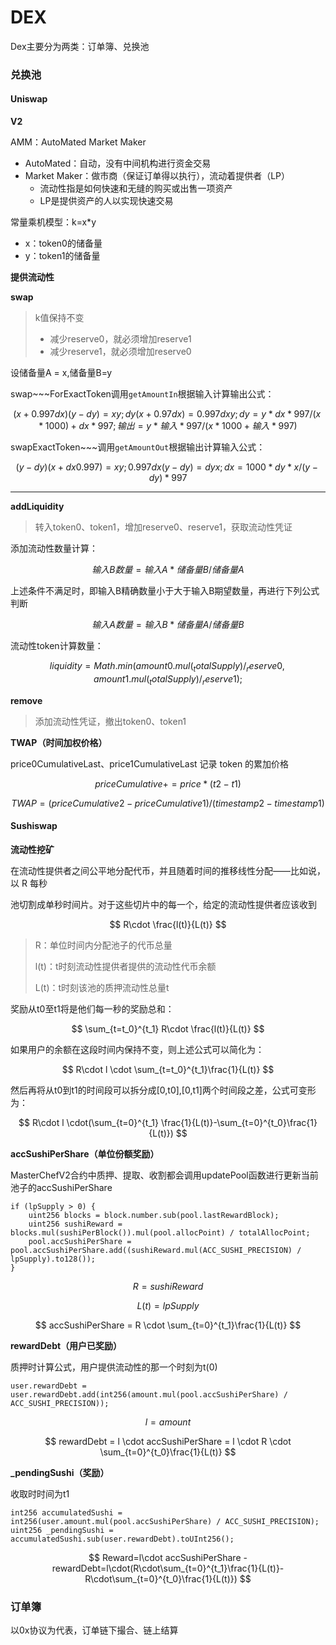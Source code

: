 # DEX

Dex主要分为两类：订单簿、兑换池

### 兑换池

#### Uniswap

**V2**

AMM：AutoMated Market Maker

* AutoMated：自动，没有中间机构进行资金交易
* Market Maker：做市商（保证订单得以执行），流动着提供者（LP）
  * 流动性指是如何快速和无缝的购买或出售一项资产
  * LP是提供资产的人以实现快速交易

常量乘机模型：k=x\*y

* x：token0的储备量
* y：token1的储备量

**提供流动性**

**swap**

> k值保持不变
>
> * 减少reserve0，就必须增加reserve1
> * 减少reserve1，就必须增加reserve0

设储备量A = x,储备量B=y

swap\~\~\~ForExactToken调用`getAmountIn`根据输入计算输出公式：

$$
(x + 0.997dx)(y - dy) = xy; dy(x + 0.97dx) = 0.997dxy; dy = y * dx * 997 / (x * 1000) + dx * 997; 输出 = y * 输入 * 997 / (x * 1000 + 输入 * 997)
$$

swapExactToken\~\~\~调用`getAmountOut`根据输出计算输入公式：

$$
(y - dy)(x + dx0.997) = xy; 0.997dx(y - dy) = dyx; dx = 1000 * dy * x / (y - dy) * 997
$$

***

**addLiquidity**

> 转入token0、token1，增加reserve0、reserve1，获取流动性凭证

添加流动性数量计算：

$$
输入B数量 = 输入A * 储备量B / 储备量A
$$

上述条件不满足时，即输入B精确数量小于大于输入B期望数量，再进行下列公式判断

$$
输入A数量 = 输入B * 储备量A / 储备量B
$$

流动性token计算数量：

$$
liquidity = Math.min(amount0.mul(_totalSupply) / _reserve0, amount1.mul(_totalSupply) / _reserve1);
$$

**remove**

> 添加流动性凭证，撤出token0、token1

**TWAP（时间加权价格）**

price0CumulativeLast、price1CumulativeLast 记录 token 的累加价格

$$
priceCumulative += price * (t2 - t1)
$$

$$
TWAP = (priceCumulative2 - priceCumulative1) / (timestamp2 - timestamp1)
$$

#### Sushiswap

**流动性挖矿**

在流动性提供者之间公平地分配代币，并且随着时间的推移线性分配——比如说，以 R 每秒

池切割成单秒时间片。对于这些切片中的每一个，给定的流动性提供者应该收到

$$
R\cdot \frac{l(t)}{L(t)}
$$

> R：单位时间内分配池子的代币总量
>
> l(t)：t时刻流动性提供者提供的流动性代币余额
>
> L(t)：t时刻该池的质押流动性总量t

奖励从t0至t1将是他们每一秒的奖励总和：

$$
\sum_{t=t_0}^{t_1} R\cdot \frac{l(t)}{L(t)}
$$

如果用户的余额在这段时间内保持不变，则上述公式可以简化为：

$$
R\cdot l \cdot \sum_{t=t_0}^{t_1}\frac{1}{L(t)}
$$

然后再将从t0到t1的时间段可以拆分成\[0,t0],\[0,t1]两个时间段之差，公式可变形为：

$$
R\cdot l \cdot(\sum_{t=0}^{t_1} \frac{1}{L(t)}-\sum_{t=0}^{t_0}\frac{1}{L(t)})
$$

**accSushiPerShare（单位份额奖励）**

MasterChefV2合约中质押、提取、收割都会调用updatePool函数进行更新当前池子的accSushiPerShare

```solidity
if (lpSupply > 0) {
    uint256 blocks = block.number.sub(pool.lastRewardBlock);
    uint256 sushiReward = blocks.mul(sushiPerBlock()).mul(pool.allocPoint) / totalAllocPoint;
    pool.accSushiPerShare = pool.accSushiPerShare.add((sushiReward.mul(ACC_SUSHI_PRECISION) / lpSupply).to128());
}
```

$$
R = sushiReward
$$

$$
L(t) = lpSupply
$$

$$
accSushiPerShare = R \cdot \sum_{t=0}^{t_1}\frac{1}{L(t)}
$$

**rewardDebt（用户已奖励）**

质押时计算公式，用户提供流动性的那一个时刻为t(0)

```solidity
user.rewardDebt = user.rewardDebt.add(int256(amount.mul(pool.accSushiPerShare) / ACC_SUSHI_PRECISION));
```

$$
l = amount
$$

$$
rewardDebt = l \cdot accSushiPerShare = l \cdot R \cdot \sum_{t=0}^{t_0}\frac{1}{L(t)}
$$

**\_pendingSushi（奖励）**

收取时时间为t1

```solidity
int256 accumulatedSushi = int256(user.amount.mul(pool.accSushiPerShare) / ACC_SUSHI_PRECISION);
uint256 _pendingSushi = accumulatedSushi.sub(user.rewardDebt).toUInt256();
```

$$
Reward=l\cdot accSushiPerShare - rewardDebt=l\cdot(R\cdot\sum_{t=0}^{t_1}\frac{1}{L(t)}-R\cdot\sum_{t=0}^{t_0}\frac{1}{L(t)})
$$

### 订单簿

以0x协议为代表，订单链下撮合、链上结算
